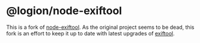 # @logion/node-exiftool

This is a fork of [node-exiftool](https://github.com/Sobesednik/node-exiftool). As the original project seems to be dead, this fork
is an effort to keep it up to date with latest upgrades of [exiftool](https://exiftool.org).
